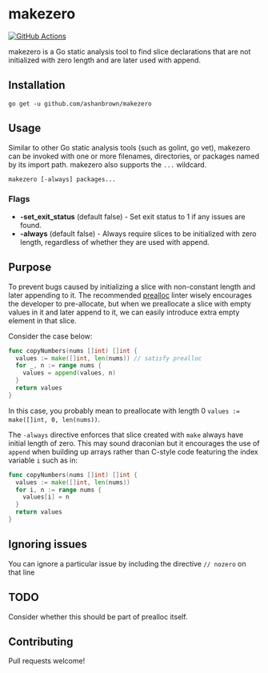 # makezero

[![GitHub Actions](https://github.com/ashanbrown/makezero/actions/workflows/build.yml/badge.svg)](https://github.com/ashanbrown/makezero/actions/workflows/build.yml?query=branch%3Amaster)

makezero is a Go static analysis tool to find slice declarations that are not initialized with zero length and are later
used with append.

## Installation

    go get -u github.com/ashanbrown/makezero

## Usage

Similar to other Go static analysis tools (such as golint, go vet), makezero can be invoked with one or more filenames, directories, or packages named by its import path. makezero also supports the `...` wildcard.

    makezero [-always] packages...

### Flags
- **-set_exit_status** (default false) - Set exit status to 1 if any issues are found.
- **-always** (default false) - Always require slices to be initialized with zero length, regardless of whether they are used with append.

## Purpose

To prevent bugs caused by initializing a slice with non-constant length and later appending to it.  The recommended
[prealloc](https://github.com/alexkohler/prealloc) linter wisely encourages the developer to pre-allocate, but when we preallocate a slice with empty values in it and later append to it, we can easily introduce extra empty element in that slice.

Consider the case below:

```Go
func copyNumbers(nums []int) []int {
  values := make([]int, len(nums)) // satisfy prealloc
  for _, n := range nums {
    values = append(values, n)
  }
  return values
}
```

In this case, you probably mean to preallocate with length 0 `values := make([]int, 0, len(nums))`.

The `-always` directive enforces that slice created with `make` always have initial length of zero.  This may sound
draconian but it encourages the use of `append` when building up arrays rather than C-style code featuring the index
variable `i` such as in:

```Go
func copyNumbers(nums []int) []int {
  values := make([]int, len(nums))
  for i, n := range nums {
    values[i] = n
  }
  return values
}

```

## Ignoring issues

You can ignore a particular issue by including the directive `// nozero` on that line

## TODO

Consider whether this should be part of prealloc itself.

## Contributing

Pull requests welcome!
